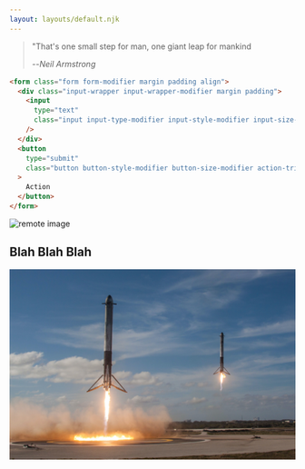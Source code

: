 ```yaml
---
layout: layouts/default.njk
---
```


> "That's one small step for man, one giant leap for mankind
>
> --<cite>Neil Armstrong</cite>

```html
<form class="form form-modifier margin padding align">
  <div class="input-wrapper input-wrapper-modifier margin padding">
    <input
      type="text"
      class="input input-type-modifier input-style-modifier input-size-modifier"
    />
  </div>
  <button
    type="submit"
    class="button button-style-modifier button-size-modifier action-trigger margin padding"
  >
    Action
  </button>
</form>
```

![remote image](https://source.unsplash.com/TV2gg2kZD1o)

## Blah Blah Blah

![local image](assets/images/testing.jpg)
